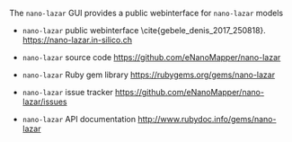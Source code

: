 The `nano-lazar` GUI provides a public webinterface for `nano-lazar` models

* `nano-lazar` public webinterface \cite{gebele_denis_2017_250818}. 
  <https://nano-lazar.in-silico.ch>

* `nano-lazar` source code
  <https://github.com/eNanoMapper/nano-lazar>

* `nano-lazar` Ruby gem library
  <https://rubygems.org/gems/nano-lazar>

* `nano-lazar` issue tracker
  <https://github.com/eNanoMapper/nano-lazar/issues>

* `nano-lazar` API documentation
  <http://www.rubydoc.info/gems/nano-lazar>
